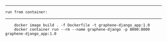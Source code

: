 ***
    run from container:
***

```
    docker image build . -f Dockerfile -t graphene-django_app:1.0
    docker container run --rm --name graphene-django -p 8000:8000 graphene-django_app:1.0
```